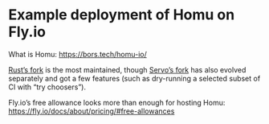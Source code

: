 # Example deployment of Homu on Fly.io

What is Homu: https://bors.tech/homu-io/

[Rust’s fork](https://github.com/rust-lang/homu) is the most maintained,
though [Servo’s fork](https://github.com/servo/homu) has also evolved separately
and got a few features (such as dry-running a selected subset of CI with “try choosers”).

Fly.io’s free allowance looks more than enough for hosting Homu:
https://fly.io/docs/about/pricing/#free-allowances